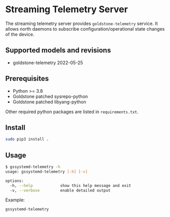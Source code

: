 # Streaming Telemetry Server

The streaming telemetry server provides `goldstone-telemetry` service. It allows north daemons to subscribe configuration/operational state changes of the device.

## Supported models and revisions

- goldstone-telemetry 2022-05-25

## Prerequisites

- Python >= 3.8
- Goldstone patched sysrepo-python
- Goldstone patched libyang-python

Other required python packages are listed in `requirements.txt`.

## Install

```sh
sudo pip3 install .
```

## Usage

```sh
$ gssystemd-telemetry -h
usage: gssystemd-telemetry [-h] [-v]

options:
  -h, --help            show this help message and exit
  -v, --verbose         enable detailed output
```

Example:

```sh
gssystemd-telemetry
```
